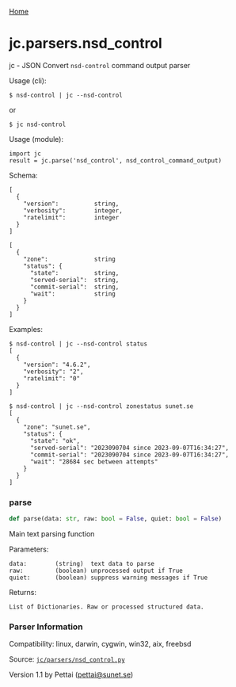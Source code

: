 [Home](https://kellyjonbrazil.github.io/jc/)
<a id="jc.parsers.nsd_control"></a>

# jc.parsers.nsd_control

jc - JSON Convert `nsd-control` command output parser

Usage (cli):

    $ nsd-control | jc --nsd-control

or

    $ jc nsd-control

Usage (module):

    import jc
    result = jc.parse('nsd_control', nsd_control_command_output)

Schema:

    [
      {
        "version":          string,
        "verbosity":        integer,
        "ratelimit":        integer
      }
    ]

    [
      {
        "zone":             string
        "status": {
          "state":          string,
          "served-serial":  string,
          "commit-serial":  string,
          "wait":           string
        }
      }
    ]

Examples:

    $ nsd-control | jc --nsd-control status
    [
      {
        "version": "4.6.2",
        "verbosity": "2",
        "ratelimit": "0"
      }
    ]

    $ nsd-control | jc --nsd-control zonestatus sunet.se
    [
      {
        "zone": "sunet.se",
        "status": {
          "state": "ok",
          "served-serial": "2023090704 since 2023-09-07T16:34:27",
          "commit-serial": "2023090704 since 2023-09-07T16:34:27",
          "wait": "28684 sec between attempts"
        }
      }
    ]

<a id="jc.parsers.nsd_control.parse"></a>

### parse

```python
def parse(data: str, raw: bool = False, quiet: bool = False)
```

Main text parsing function

Parameters:

    data:        (string)  text data to parse
    raw:         (boolean) unprocessed output if True
    quiet:       (boolean) suppress warning messages if True

Returns:

    List of Dictionaries. Raw or processed structured data.

### Parser Information
Compatibility:  linux, darwin, cygwin, win32, aix, freebsd

Source: [`jc/parsers/nsd_control.py`](https://github.com/kellyjonbrazil/jc/blob/master/jc/parsers/nsd_control.py)

Version 1.1 by Pettai (pettai@sunet.se)
